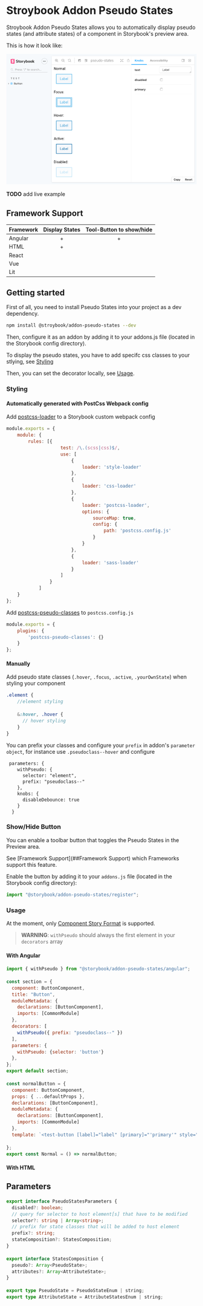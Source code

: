 # Stroybook Addon Pseudo States 

Stroybook Addon Pseudo States allows you to automatically display pseudo states (and attribute states) of a component in Storybook's preview area.

This is how it look like:

![example](./addon-example.png)

**TODO** add live example

## Framework Support

| Framework | Display States | Tool-Button to show/hide |
|-----------|:--------------:|:------------------------:|
| Angular   |        +       |             +            |
| HTML      |        +       |                          |
| React     |                |                          |
| Vue       |                |                          |
| Lit       |                |                          |

## Getting started

First of all, you need to install Pseudo States into your project as a dev dependency.

```sh
npm install @stroybook/addon-pseudo-states --dev
```

Then, configure it as an addon by adding it to your addons.js file (located in the Storybook config directory).

To display the pseudo states, you have to add specifc css classes to your stlying, see [Styling](###Styling)

Then, you can set the decorator locally, see [Usage](###Usage).

### Styling 

#### Automatically generated with PostCss Webpack config

Add [postcss-loader](https://github.com/postcss/postcss-loader) to a Storybook custom webpack config

```js
module.exports = {
    module: {
        rules: [{
                    test: /\.(scss|css)$/,
                    use: [
                        {
                            loader: 'style-loader'
                        },
                        {
                            loader: 'css-loader'
                        },
                        {
                            loader: 'postcss-loader',
                            options: {
                                sourceMap: true,
                                config: {
                                    path: 'postcss.config.js'
                                }
                            }
                        },
                        {
                            loader: 'sass-loader'
                        }
                    ]
                }
            ]
    }
};
```

Add [postcss-pseudo-classes](https://github.com/grouchal/postcss-pseudo-classes) to `postcss.config.js`

```js
module.exports = {
    plugins: {   
        'postcss-pseudo-classes': {}
    }
};
```

#### Manually 

Add pseudo state classes (`.hover`, `.focus`, `.active`, `.yourOwnState`) when styling your component 

```scss
.element {
    //element styling

    &:hover, .hover {
      // hover styling    
    } 
}
```

You can prefix your classes and configure your `prefix` in addon's `parameter object`, for instance use `.pseudoclass--hover` and configure

```
 parameters: {
    withPseudo: {
      selector: "element",
      prefix: "pseudoclass--"
    },
    knobs: {
      disableDebounce: true
    }
  }
```

### Show/Hide Button

You can enable a toolbar button that toggles the Pseudo States in the Preview area. 

See [Framework Support](##Framework Support) which Frameworks support this feature.

Enable the button by adding it to your `addons.js` file (located in the Storybook config directory):
```js
import "@storybook/addon-pseudo-states/register";
```

### Usage
At the moment, only [Component Story Format](https://storybook.js.org/docs/formats/component-story-format/) is supported.

> **WARNING**: `withPseudo` should always the first element in your `decorators` array


#### With Angular

```js
import { withPseudo } from "@storybook/addon-pseudo-states/angular";

const section = {
  component: ButtonComponent,
  title: "Button",
  moduleMetadata: {
    declarations: [ButtonComponent],
    imports: [CommonModule]
  },
  decorators: [
    withPseudo({ prefix: "pseudoclass--" })
  ],
  parameters: {
    withPseudo: {selector: 'button'}
  },
};
export default section;

const normalButton = {
  component: ButtonComponent,
  props: { ...defaultProps },
  declarations: [ButtonComponent],
  moduleMetadata: {
    declarations: [ButtonComponent],
    imports: [CommonModule]
  },
  template: `<test-button [label]="label" [primary]="'primary'" style="display: flex;"></test-button>`

};
export const Normal = () => normalButton;

```

#### With HTML


## Parameters

```typescript
export interface PseudoStatesParameters {
  disabled?: boolean;
  // query for selector to host element[s] that have to be modified
  selector?: string | Array<string>;
  // prefix for state classes that will be added to host element
  prefix?: string;
  stateComposition?: StatesComposition;
}

export interface StatesComposition {
  pseudo?: Array<PseudoState>;
  attributes?: Array<AttributeState>;
}

export type PseudoState = PseudoStateEnum | string;
export type AttributeState = AttributeStatesEnum | string;
```
